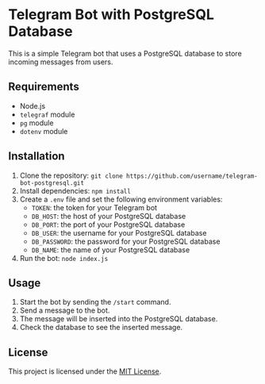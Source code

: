 # Telegram Bot with PostgreSQL Database

This is a simple Telegram bot that uses a PostgreSQL database to store incoming messages from users.

## Requirements

- Node.js
- `telegraf` module
- `pg` module
- `dotenv` module

## Installation

1. Clone the repository: `git clone https://github.com/username/telegram-bot-postgresql.git`
2. Install dependencies: `npm install`
3. Create a `.env` file and set the following environment variables:
   - `TOKEN`: the token for your Telegram bot
   - `DB_HOST`: the host of your PostgreSQL database
   - `DB_PORT`: the port of your PostgreSQL database
   - `DB_USER`: the username for your PostgreSQL database
   - `DB_PASSWORD`: the password for your PostgreSQL database
   - `DB_NAME`: the name of your PostgreSQL database
4. Run the bot: `node index.js`

## Usage

1. Start the bot by sending the `/start` command.
2. Send a message to the bot.
3. The message will be inserted into the PostgreSQL database.
4. Check the database to see the inserted message.

## License

This project is licensed under the [MIT License](LICENSE).
